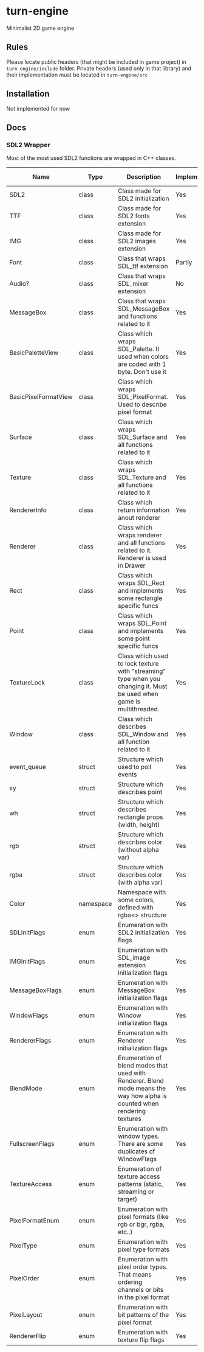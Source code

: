 # turn-engine

Minimalist 2D game engine

## Rules

Please locate public headers (that might be included in game project) in `turn-engine/include` folder.
Private headers (used only in that library) and their implementation must be located in `turn-engine/src`

## Installation

Not implemented for now

## Docs

### SDL2 Wrapper

Most of the most used SDL2 functions are wrapped in C++ classes.

| Name                 | Type      | Description                                                                                                               | Implemented? | constexpr implementation |
|----------------------|-----------|---------------------------------------------------------------------------------------------------------------------------|--------------|--------------------------|
| SDL2                 | class     | Class made for SDL2 initialization                                                                                        | Yes          | Yes                      |
| TTF                  | class     | Class made for SDL2 fonts extension                                                                                       | Yes          | Yes                      |
| IMG                  | class     | Class made for SDL2 images extension                                                                                      | Yes          | Yes                      |
| Font                 | class     | Class that wraps SDL_ttf extension                                                                                        | Partly       | No                       |
| Audio?               | class     | Class that wraps SDL_mixer extension                                                                                      | No           | No                       |
| MessageBox           | class     | Class that wraps SDL_MessageBox and functions related to it                                                               | Yes          | Yes                      |
| BasicPaletteView     | class     | Class which wraps SDL_Palette. It used when colors are coded with 1 byte. Don't use it                                    | Yes          | Yes                      |
| BasicPixelFormatView | class     | Class which wraps SDL_PixelFormat. Used to describe pixel format                                                          | Yes          | Yes                      |
| Surface              | class     | Class which wraps SDL_Surface and all functions related to it                                                             | Yes          | Yes                      |
| Texture              | class     | Class which wraps SDL_Texture and all functions related to it                                                             | Yes          | Yes                      |
| RendererInfo         | class     | Class which return information anout renderer                                                                             | Yes          | Yes                      |
| Renderer             | class     | Class which wraps renderer and all functions related to it.  Renderer is used in Drawer                                   | Yes          | Yes                      |
| Rect                 | class     | Class which wraps SDL_Rect and implements some rectangle specific funcs                                                   | Yes          | Yes                      |
| Point                | class     | Class which wraps SDL_Point and implements some point specific funcs                                                      | Yes          | Yes                      |
| TextureLock          | class     | Class which used to lock texture with "streaming" type when you changing it. Must be used when game is multithreaded.     | Yes          | Yes                      |
| Window               | class     | Class which describes SDL_Window and all function related to it                                                           | Yes          | Yes                      |
| event_queue          | struct    | Structure which used to poll events                                                                                       | Yes          | Yes                      |
| xy                   | struct    | Structure which describes point                                                                                           | Yes          | Yes                      |
| wh                   | struct    | Structure which describes rectangle props (width, height)                                                                 | Yes          | Yes                      |
| rgb                  | struct    | Structure which describes color (without alpha var)                                                                       | Yes          | Yes                      |
| rgba                 | struct    | Structure which describes color (with alpha var)                                                                          | Yes          | Yes                      |
| Color                | namespace | Namespace with some colors, defined with rgba<> structure                                                                 | Yes          | Yes                      |
| SDLInitFlags         | enum      | Enumeration with SDL2 initialization flags                                                                                | Yes          | Yes                      |
| IMGInitFlags         | enum      | Enumeration with SDL_image extension initialization flags                                                                 | Yes          | Yes                      |
| MessageBoxFlags      | enum      | Enumeration with MessageBox initialization flags                                                                          | Yes          | Yes                      |
| WindowFlags          | enum      | Enumeration with Window initialization flags                                                                              | Yes          | Yes                      |
| RendererFlags        | enum      | Enumeration with Renderer initialization flags                                                                            | Yes          | Yes                      |
| BlendMode            | enum      | Enumeration of blend modes that used with Renderer. Blend mode means the way how alpha is counted when rendering textures | Yes          | Yes                      |
| FullscreenFlags      | enum      | Enumeration with window types. There are some duplicates of WindowFlags                                                   | Yes          | Yes                      |
| TextureAccess        | enum      | Enumeration of texture access patterns (static, streaming or target)                                                      | Yes          | Yes                      |
| PixelFormatEnum      | enum      | Enumeration with pixel formats (like rgb or bgr, rgba, etc..)                                                             | Yes          | Yes                      |
| PixelType            | enum      | Enumeration with pixel type formats                                                                                       | Yes          | Yes                      |
| PixelOrder           | enum      | Enumeration with pixel order types. That means ordering channels or bits in the pixel format                              | Yes          | Yes                      |
| PixelLayout          | enum      | Enumeration with bit patterns of the pixel format                                                                         | Yes          | Yes                      |
| RendererFlip         | enum      | Enumeration with texture flip flags                                                                                       | Yes          | Yes                      |
